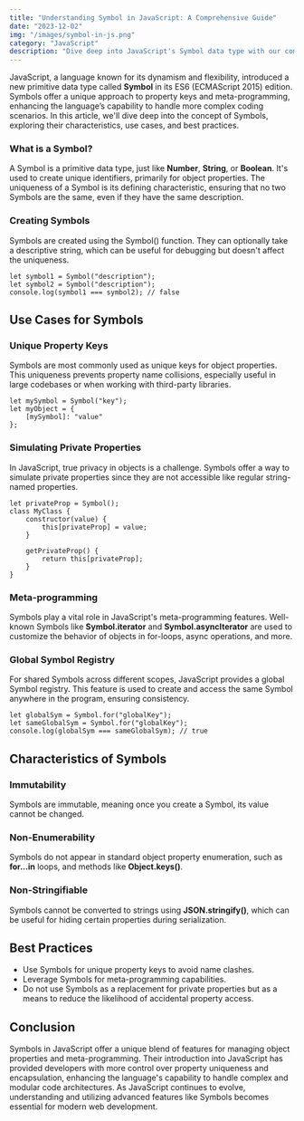 ```yaml
---
title: "Understanding Symbol in JavaScript: A Comprehensive Guide"
date: "2023-12-02"
img: "/images/symbol-in-js.png"
category: "JavaScript"
description: "Dive deep into JavaScript's Symbol data type with our comprehensive guide. Learn how Symbols provide unique identifiers for object properties, enhance code maintainability, and support advanced meta-programming in JavaScript. Ideal for developers seeking to master ES6 features and write collision-free, modular code."
---
```


JavaScript, a language known for its dynamism and flexibility, introduced a new primitive data type called **Symbol** in its ES6 (ECMAScript 2015) edition. Symbols offer a unique approach to property keys and meta-programming, enhancing the language’s capability to handle more complex coding scenarios. In this article, we'll dive deep into the concept of Symbols, exploring their characteristics, use cases, and best practices.

### What is a Symbol?

A Symbol is a primitive data type, just like **Number**, **String**, or **Boolean**. It's used to create unique identifiers, primarily for object properties. The uniqueness of a Symbol is its defining characteristic, ensuring that no two Symbols are the same, even if they have the same description.

### Creating Symbols

Symbols are created using the Symbol() function. They can optionally take a descriptive string, which can be useful for debugging but doesn't affect the uniqueness.

```
let symbol1 = Symbol("description");
let symbol2 = Symbol("description");
console.log(symbol1 === symbol2); // false
```

## Use Cases for Symbols

### Unique Property Keys

Symbols are most commonly used as unique keys for object properties. This uniqueness prevents property name collisions, especially useful in large codebases or when working with third-party libraries.

```
let mySymbol = Symbol("key");
let myObject = {
    [mySymbol]: "value"
};
```

### Simulating Private Properties

In JavaScript, true privacy in objects is a challenge. Symbols offer a way to simulate private properties since they are not accessible like regular string-named properties.

```
let privateProp = Symbol();
class MyClass {
    constructor(value) {
        this[privateProp] = value;
    }

    getPrivateProp() {
        return this[privateProp];
    }
}
```

### Meta-programming

Symbols play a vital role in JavaScript's meta-programming features. Well-known Symbols like **Symbol.iterator** and **Symbol.asyncIterator** are used to customize the behavior of objects in for-loops, async operations, and more.

### Global Symbol Registry

For shared Symbols across different scopes, JavaScript provides a global Symbol registry. This feature is used to create and access the same Symbol anywhere in the program, ensuring consistency.

```
let globalSym = Symbol.for("globalKey");
let sameGlobalSym = Symbol.for("globalKey");
console.log(globalSym === sameGlobalSym); // true
```

## Characteristics of Symbols

### Immutability

Symbols are immutable, meaning once you create a Symbol, its value cannot be changed.

### Non-Enumerability

Symbols do not appear in standard object property enumeration, such as **for...in** loops, and methods like **Object.keys()**.

### Non-Stringifiable

Symbols cannot be converted to strings using **JSON.stringify()**, which can be useful for hiding certain properties during serialization.

## Best Practices

- Use Symbols for unique property keys to avoid name clashes.
- Leverage Symbols for meta-programming capabilities.
- Do not use Symbols as a replacement for private properties but as a means to reduce the likelihood of accidental property access.

## Conclusion

Symbols in JavaScript offer a unique blend of features for managing object properties and meta-programming. Their introduction into JavaScript has provided developers with more control over property uniqueness and encapsulation, enhancing the language's capability to handle complex and modular code architectures. As JavaScript continues to evolve, understanding and utilizing advanced features like Symbols becomes essential for modern web development.
